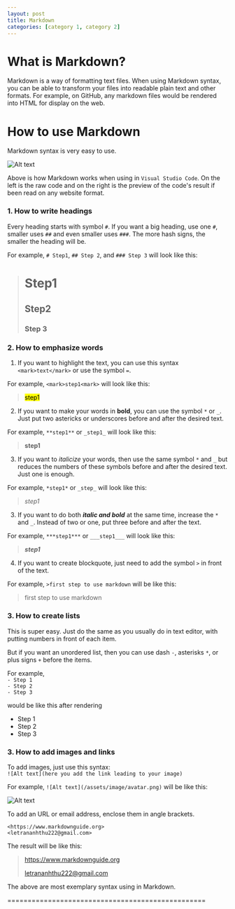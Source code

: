 ```yaml
---
layout: post
title: Markdown 
categories: [category 1, category 2]
---
```


# What is Markdown?

Markdown is a way of formatting text files. When using Markdown syntax, you can be able to transform your files into readable plain text and other formats. For example, on GitHub, any markdown files would be rendered into HTML for display on the web.

# How to use Markdown

Markdown syntax is very easy to use.

![Alt text](https://assets/image/posts/Markdown_Intro.png)

Above is how Markdown works when using in `Visual Studio Code`. On the left is the raw code and on the right is the preview of the code's result if been read on any website format. 

### 1. How to write headings

Every heading starts with symbol `#`. If you want a big heading, use one `#`, smaller uses `##` and even smaller uses `###`. The more hash signs, the smaller the heading will be.

For example, `# Step1`, `## Step 2`, and `### Step 3` will look like this:

> # Step1
> ## Step2
> ### Step 3

### 2. How to emphasize words

1. If you want to highlight the text, you can use this syntax `<mark>text</mark>` or use the symbol `=`.

For example, `<mark>step1<mark>` will look like this:

> <mark>step1</mark>


2. If you want to make your words in **bold**, you can use the symbol `*` or `_`. Just put two astericks or underscores before and after the desired text.

For example, `**step1**` or `_step1_` will look like this:

>**step1**

3. If you want to *italicize* your words, then use the same symbol `*` and `_` but reduces the numbers of these symbols before and after the desired text. Just one is enough.

For example, `*step1*` or `_step_` will look like this:

>*step1*

3. If you want to do both ***italic and bold*** at the same time, increase the `*` and `_`. Instead of two or one, put three before and after the text.

For example, `***step1***` or `___step1___` will look like this:

>***step1***

4. If you want to create blockquote, just need to add the symbol `>` in front of the text.

For example, `>first step to use markdown` will be like this:

> first step to use markdown

### 3. How to create lists

This is super easy. Just do the same as you usually do in text editor, with putting numbers in front of each item.

But if you want an unordered list, then you can use dash `-`, asterisks `*`, or plus signs `+` before the items.

For example,  
`- Step 1`  
`- Step 2`  
`- Step 3`

would be like this after rendering

- Step 1
- Step 2
- Step 3

### 3. How to add images and links

To add images, just use this syntax:  
`![Alt text](here you add the link leading to your image)`

For example, `![Alt text](/assets/image/avatar.png)` will be like this:

![Alt text](assets/image/avatar.png)

To add an URL or email address, enclose them in angle brackets.

`<https://www.markdownguide.org>`  
`<letrananhthu222@gmail.com>`

The result will be like this:

><https://www.markdownguide.org>  
>
><letrananhthu222@gmail.com>


The above are most exemplary syntax using in Markdown.

=================================================

